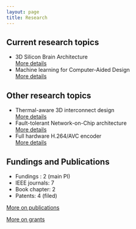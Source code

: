```yaml
---
layout: page
title: Research
---
```


## Current research topics

- 3D Silicon Brain Architecture  <br><a role="button" href="./research_topics/neuromorphic" class="btn btn-outline-primary btn-sm">More details</a>
- Machine learning for Computer-Aided Design<br>  <a role="button" href="./research_topics/mlcad" class="btn btn-outline-primary btn-sm">More details</a>



## Other research topics

- Thermal-aware 3D interconnect design<br> <a role="button" href="./research_topics/thermal3DICs" class="btn btn-outline-primary btn-sm">More details</a>
- Fault-tolerant Network-on-Chip architecture<br> <a role="button" href="./research_topics/ftnoc" class="btn btn-outline-primary btn-sm">More details</a>
- Full hardware H.264/AVC encoder<br> <a role="button" href="./research_topics/h264" class="btn btn-outline-primary btn-sm">More details</a>


## Fundings and Publications

- Fundings : 2 (main PI)
- IEEE journals: 7
- Book chapter: 2
- Patents: 4 (filed)


<a role="button" href="./pub" class="btn btn-outline-primary btn-sm">More on publications </a>

<a role="button" href="./grant" class="btn btn-outline-primary btn-sm">More on grants</a>


